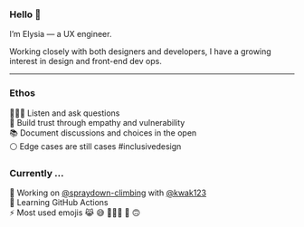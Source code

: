 ### Hello 👋

I’m Elysia — a UX engineer.

Working closely with both designers and developers, I have a growing interest in design and front-end dev ops.

---

### Ethos
🤷🏻‍♀️  Listen and ask questions<br/>
👐  Build trust through empathy and vulnerability<br/>
📚  Document discussions and choices in the open<br/>
⚪️  Edge cases are still cases #inclusivedesign<br/>


### Currently ...

🔭 Working on [@spraydown-climbing](https://github.com/spraydown-climbing) with [@kwak123](https://github.com/kwak123)<br/>
🌱 Learning GitHub Actions<br/>
⚡️ Most used emojis 😹 😅 🤷🏻‍♀️ 🙈 🙃 <br/>

<!--
**elycheea/elycheea** is a ✨ _special_ ✨ repository because its `README.md` (this file) appears on your GitHub profile.

Here are some ideas to get you started:

- 🔭 I’m currently working on ...
- 🌱 I’m currently learning ...
- 👯 I’m looking to collaborate on ...
- 🤔 I’m looking for help with ...
- 💬 Ask me about ...
- 📫 How to reach me: ...
- 😄 Pronouns: ...
- ⚡ Fun fact: ...
-->

